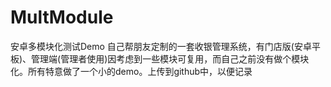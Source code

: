 # MultModule
安卓多模块化测试Demo
自己帮朋友定制的一套收银管理系统，有门店版(安卓平板)、管理端(管理者使用)因考虑到一些模块可复用，而自己之前没有做个模块化。所有特意做了一个小的demo。上传到github中，以便记录
